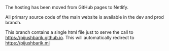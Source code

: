The hosting has been moved from GitHub pages to Netlify.

All primary source code of the main website is available in the dev and prod branch.

This branch contains a single html file just to serve the call to https://pijushbarik.github.io.
This will automatically redirect to https://pijushbarik.ml